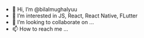 - 👋 Hi, I’m @bilalmughalyuu
- 👀 I’m interested in JS, React, React Native, FLutter
- 💞️ I’m looking to collaborate on ...
- 📫 How to reach me ...

<!---
bilalmughalyuu/bilalmughalyuu is a ✨ special ✨ repository because its `README.md` (this file) appears on your GitHub profile.
You can click the Preview link to take a look at your changes.
--->
